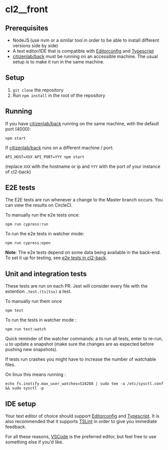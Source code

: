 # cl2\_\_front

## Prerequisites

- NodeJS (use nvm or a similar tool in order to be able to install different versions side by side)
- A text editor/IDE that is compatible with [Editorconfig][editorconfig] and [Typescript][typescript]
- [citizenlab/back][cl2back] must be running on an accessible machine. The usual setup is to make it run in the same machine.

## Setup

1. `git clone` the repository
2. Run `npm install` in the root of the repository

## Running

If you have [citizenlab/back][cl2back] running on the same machine, with the default port (4000):

```
npm start
```

If [citizenlab/back][cl2back] runs on a different machine / port:

```
API_HOST=XXX API_PORT=YYY npm start
```

(replace `XXX` with the hostname or ip and `YYY` with the port of your instance of cl2-back)

## E2E tests

The E2E tests are run whenever a change to the Master branch occurs. You can view the results on CircleCI.

To manually run the e2e tests once:

```
npm run cypress:run
```

To run the e2e tests in watcher mode:

```
npm run cypress:open
```

**Note**: The e2e tests depend on some data being available in the back-end. To set it up for testing, see [e2e tests in cl2-back](https://github.com/CitizenLabDotCo/cl2-back#end-to-end-tests).

## Unit and integration tests

These tests are run on each PR. Jest will consider every file with the extention `.test.(ts|tsx)` a test.

To manually run them once

```
npm test
```

To run the tests in watcher mode :

```
npm run test:watch
```

Quick reminder of the watcher commands: a to run all tests, enter to re-run, u to update a snapshot (make sure the changes are as expected before pushing new snapshots).

If tests run crashes you might have to increase the number of watchable files.

On linux this means running :

```
echo fs.inotify.max_user_watches=524288 | sudo tee -a /etc/sysctl.conf && sudo sysctl -p
```

## IDE setup

Your text editor of choice should support [Editorconfig][editorconfig] and [Typescript][typescript].
It is also recommended that it supports [TSLint][tslint] in order to give you immediate feedback.

For all these reasons, [VSCode][vscode] is the preferred editor, but feel free to use something else if you'd like.

[cl2back]: https://github.com/CitizenLabDotCo/cl2-back
[editorconfig]: http://editorconfig.org/
[typescript]: http://www.typescriptlang.org/
[tslint]: https://palantir.github.io/tslint/
[vscode]: https://code.visualstudio.com/
